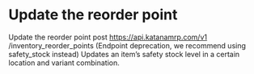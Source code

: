 # Update the reorder point

Update the reorder point post https://api.katanamrp.com/v1 /inventory_reorder_points
(Endpoint deprecation, we recommend using safety_stock instead) Updates an item’s safety
stock level in a certain location and variant combination.
